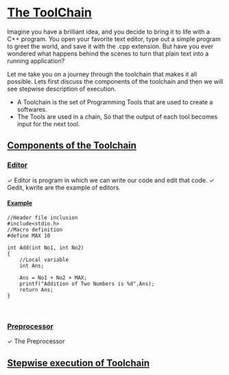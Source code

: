 # [The ToolChain](#the-toolchain)
Imagine you have a brilliant idea, and you decide to bring it to life with a C++ program. You open your favorite text editor, type out a simple program to greet the world, and save it with the .cpp extension. But have you ever wondered what happens behind the scenes to turn that plain text into a running application?

Let me take you on a journey through the toolchain that makes it all possible. Lets first discuss the components of the toolchain and then we will see stepwise description of execution.

 - A Toolchain is the set of Programming Tools that are used to create a softwares.
 - The Tools are used in a chain, So that the output of each tool becomes input for the next tool.

## [Components of the Toolchain](#components-of-the-toolchain)

### [Editor](#editor)
 ✓ Editor is program in which we can write our code and edit that code.
 ✓ Gedit, kwrite are the example of editors.

#### [Example](#example)
```
//Header file inclusion
#include<stdio.h>
//Macro definition
#define MAX 10

int Add(int No1, int No2)
{
    //Local variable
    int Ans;

    Ans = No1 + No2 + MAX;
    printf("Addition of Two Numbers is %d",Ans);
    return Ans;
}
```
<br>

### [Preprocessor](#preprocessor)
 ✓ The Preprocessor

## [Stepwise execution of Toolchain](#stepwise-execution-of-toolchain)



